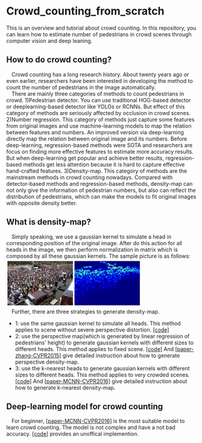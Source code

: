 # Crowd_counting_from_scratch
This is an overview and tutorial about crowd counting. In this repository, you can learn how to estimate number of pedestrians in crowd scenes through computer vision and deep leaning.
## How to do crowd counting?
&emsp;Crowd counting has a long research history. About twenty years ago or even earlier, researchers have been interested in developing the method to count the number of pedestrians in the image automatically.  
&emsp;There are mainly three categories of methods to count pedestrians in crowd. 1)Pedestrian detector. You can use traditional HOG-based detector or deeplearning-based detector like YOLOs or RCNNs. But effect of this category of methods are seriously affected by occlusion in crowd scenes. 2)Number regression. This category of methods just capture some features from original images and use machine-learning models to map the relation between features and numbers. An improved version via deep-learning directly map the relation between original image and its numbers. Before deep-learning, regression-based methods were SOTA and researchers are focus on finding more effective features to estimate more accuracy results. But when deep-learning get popular and achieve better results, regression-based methods get less attention because it is hard to capture effective hand-crafted features. 3)Density-map. This category of methods are the mainstream methods in crowd counting nowadays. Compared with detector-based methods and regression-based methods, density-map can not only give the information of pedestrian numbers, but also can reflect the distribution of pedestrians, which can make the models to fit original images with opposite density better.
## What is density-map?
&emsp;Simply speaking, we use a gaussian kernel to simulate a head in corresponding position of the original image. After do this action for all heads in the image, we then perform normalization in matrix which is composed by all these gaussian kernels. The sample picture is as follows:  
![density-map sample](./imgs/density-map-sample.png "density-map sample")  
&emsp;Further, there are three strategies to generate density-map.  
* 1: use the same gaussian kernel to simulate all heads. This method applies to scene without severe perspective distortion. [[code]](./generate_density_map/same_gaussian_kernel.py)  
* 2: use the perspective map(which is generated by linear regression of pedestrians' height) to generate gaussian kernels with different sizes to different heads. This method applies to fixed scene. [[code]](./generate_density_map/perspective_gaussian_kernel.py) And [[paper-zhang-CVPR2015]](https://www.ee.cuhk.edu.hk/~xgwang/papers/zhangLWYcvpr15.pdf) give detailed instruction about how to generate perspective density-map.  
* 3: use the k-nearest heads to generate gaussian kernels with different sizes to different heads. This method applies to very crowded scenes. [[code]](./generate_density_map/k_nearest_gaussian_kernel.py) And [[paper-MCNN-CVPR2016]](https://pdfs.semanticscholar.org/7ca4/bcfb186958bafb1bb9512c40a9c54721c9fc.pdf) give detailed instruction about how to generate k-nearest density-map.  

## Deep-learning model for crowd counting
&emsp;For beginner, [[paper-MCNN-CVPR2016]](https://pdfs.semanticscholar.org/7ca4/bcfb186958bafb1bb9512c40a9c54721c9fc.pdf) is the most suitable model to learn crowd counting. The model is not complex and have a not bad accuracy. [[code]](https://github.com/svishwa/crowdcount-mcnn) provides an unoffical implemention.  
